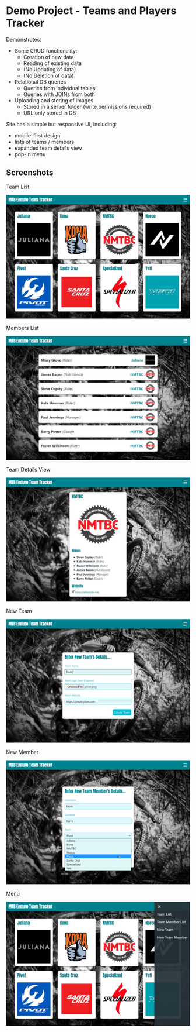 # Demo Project - Teams and Players Tracker

Demonstrates: 

- Some CRUD functionality:
   - Creation of new data
   - Reading of existing data
   - (No Updating of data)
   - (No Deletion of data)
- Relational DB queries
   - Queries from individual tables
   - Queries with JOINs from both
- Uploading and storing of images
   - Stored in a server folder (write permissions required)
   - URL only stored in DB

Site has a simple but responsive UI, including:
- mobile-first design
- lists of teams / members
- expanded team details view
- pop-in menu


## Screenshots

Team List

![Team List](ui/ui-teams.png)

Members List

![Members List](ui/ui-members.png)

Team Details View

![Team View](ui/ui-team.png)

New Team

![New Team](ui/ui-new-team.png)

New Member

![New Member](ui/ui-new-member.png)

Menu

![Menu](ui/ui-menu.png)
